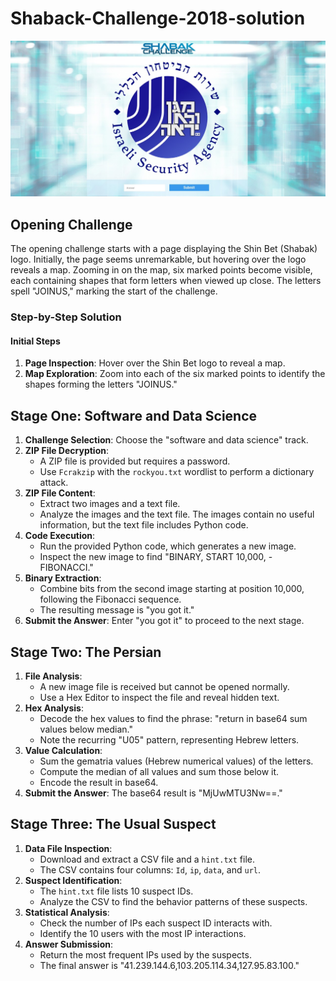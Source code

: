# Shaback-Challenge-2018-solution

 ![alt text](https://github.com/ElhananHaenel/Shaback-Challenge-2018-solution/blob/main/image/1.jpg)

## Opening Challenge
The opening challenge starts with a page displaying the Shin Bet (Shabak) logo. Initially, the page seems unremarkable, but hovering over the logo reveals a map. Zooming in on the map, six marked points become visible, each containing shapes that form letters when viewed up close. The letters spell "JOINUS," marking the start of the challenge.

### Step-by-Step Solution

#### Initial Steps
1. **Page Inspection**: Hover over the Shin Bet logo to reveal a map.
2. **Map Exploration**: Zoom into each of the six marked points to identify the shapes forming the letters "JOINUS."

## Stage One: Software and Data Science
1. **Challenge Selection**: Choose the "software and data science" track.
2. **ZIP File Decryption**: 
   - A ZIP file is provided but requires a password.
   - Use `Fcrakzip` with the `rockyou.txt` wordlist to perform a dictionary attack.
3. **ZIP File Content**:
   - Extract two images and a text file.
   - Analyze the images and the text file. The images contain no useful information, but the text file includes Python code.
4. **Code Execution**:
   - Run the provided Python code, which generates a new image.
   - Inspect the new image to find "BINARY, START 10,000, - FIBONACCI."
5. **Binary Extraction**:
   - Combine bits from the second image starting at position 10,000, following the Fibonacci sequence.
   - The resulting message is "you got it."
6. **Submit the Answer**: Enter "you got it" to proceed to the next stage.

## Stage Two: The Persian
1. **File Analysis**:
   - A new image file is received but cannot be opened normally.
   - Use a Hex Editor to inspect the file and reveal hidden text.
2. **Hex Analysis**:
   - Decode the hex values to find the phrase: "return in base64 sum values below median."
   - Note the recurring "U05" pattern, representing Hebrew letters.
3. **Value Calculation**:
   - Sum the gematria values (Hebrew numerical values) of the letters.
   - Compute the median of all values and sum those below it.
   - Encode the result in base64.
4. **Submit the Answer**: The base64 result is "MjUwMTU3Nw==."

## Stage Three: The Usual Suspect
1. **Data File Inspection**:
   - Download and extract a CSV file and a `hint.txt` file.
   - The CSV contains four columns: `Id`, `ip`, `data`, and `url`.
2. **Suspect Identification**:
   - The `hint.txt` file lists 10 suspect IDs.
   - Analyze the CSV to find the behavior patterns of these suspects.
3. **Statistical Analysis**:
   - Check the number of IPs each suspect ID interacts with.
   - Identify the 10 users with the most IP interactions.
4. **Answer Submission**:
   - Return the most frequent IPs used by the suspects.
   - The final answer is "41.239.144.6,103.205.114.34,127.95.83.100."

